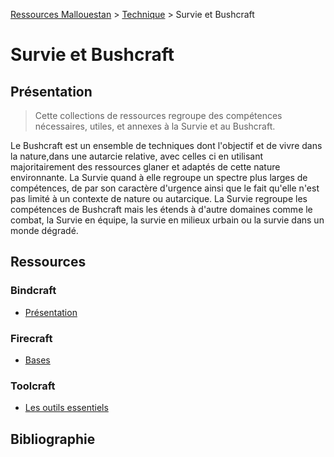 [Ressources Mallouestan](../../README.md) > [Technique](../README.md) > Survie et Bushcraft
# Survie et Bushcraft
## Présentation

> Cette collections de ressources regroupe des compétences nécessaires, utiles, et annexes à la Survie et au Bushcraft. 

Le Bushcraft est un ensemble de techniques dont l'objectif et de vivre dans la nature,dans une autarcie relative, avec celles ci en utilisant majoritairement des ressources glaner et adaptés de cette nature environnante. La Survie quand à elle regroupe un spectre plus larges de compétences, de par son caractère d'urgence ainsi que le fait qu'elle n'est pas limité à un contexte de nature ou autarcique. La Survie regroupe les compétences de Bushcraft mais les étends à d'autre domaines comme le combat, la Survie en équipe, la survie en milieux urbain ou la survie dans un monde dégradé.

## Ressources
### Bindcraft
- [Présentation](./Bindcraft/)

### Firecraft
- [Bases](./Firecraft/Bases)

### Toolcraft
- [Les outils essentiels](./Toolcraft/Les%20outils%20essentiels)

## Bibliographie
